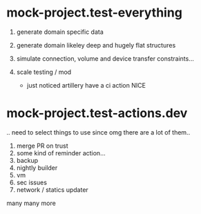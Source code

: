 # mock-project.test-everything
1. generate domain specific data
2. generate domain likeley deep and hugely flat structures
3. simulate connection, volume and device transfer constraints...

4. scale testing / mod
    - just noticed artillery have a ci action NICE

# mock-project.test-actions.dev
.. need to select things to use since omg there are a lot of them.. 

1. merge PR on trust
2. some kind of reminder action... 
3. backup
4. nightly builder
5. vm
6. sec issues
7. network / statics updater

many many more
